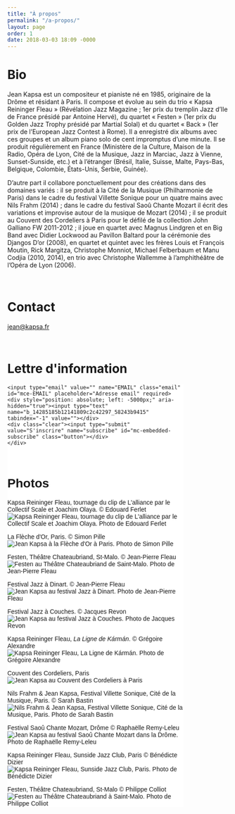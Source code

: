 ```yaml
---
title: "À propos"
permalink: "/a-propos/"
layout: page
order: 1
date: 2018-03-03 18:09 -0000
---
```

# Bio #  
Jean Kapsa est un compositeur et pianiste né en 1985, originaire de la Drôme et résidant à Paris. Il compose et évolue au sein du trio « Kapsa Reininger Fleau » (Révélation Jazz Magazine ; 1er prix du tremplin Jazz d’Ile de France présidé par Antoine Hervé), du quartet « Festen » (1er prix du Golden Jazz Trophy présidé par Martial Solal) et du quartet « Back » (1er prix de l’European Jazz Contest à Rome). Il a enregistré dix albums avec ces groupes et un album piano solo de cent impromptus d’une minute. Il se produit régulièrement en France (Ministère de la Culture, Maison de la Radio, Opéra de Lyon, Cité de la Musique, Jazz in Marciac, Jazz à Vienne, Sunset-Sunside, etc.) et à l’étranger (Brésil, Italie, Suisse, Malte, Pays-Bas, Belgique, Colombie, États-Unis, Serbie, Guinée).
 
D’autre part il collabore ponctuellement pour des créations dans des domaines variés : il se produit à la Cité de la Musique (Philharmonie de Paris) dans le cadre du festival Villette Sonique pour un quatre mains avec Nils Frahm (2014) ; dans le cadre du festival Saoû Chante Mozart il écrit des variations et improvise autour de la musique de Mozart (2014) ; il se produit au Couvent des Cordeliers à Paris pour le défilé de la collection John Galliano FW 2011-2012 ; il joue en quartet avec Magnus Lindgren et en Big Band avec Didier Lockwood au Pavillon Baltard pour la cérémonie des Djangos D’or (2008), en quartet et quintet avec les frères Louis et François Moutin, Rick Margitza, Christophe Monniot, Michael Felberbaum et Manu Codjia (2010, 2014), en trio avec Christophe Wallemme à l’amphithéâtre de l’Opéra de Lyon (2006).  

<br/>

# Contact #  
[jean@kapsa.fr](mailto:jean@kapsa.fr)  

<br/>

# Lettre d'information #   
<!-- Begin MailChimp Signup Form -->
<link href="//cdn-images.mailchimp.com/embedcode/slim-10_7.css" rel="stylesheet" type="text/css">
<style type="text/css">
	#mc_embed_signup{background:#fff; clear:left; font:14px Helvetica,Arial,sans-serif;  width:400px;}
</style>
<div id="mc_embed_signup">
<form action="https://jeankapsa.us4.list-manage.com/subscribe/post?u=14285185b12141809c2c42297&id=58243b9415" method="post" id="mc-embedded-subscribe-form" name="mc-embedded-subscribe-form" class="validate" target="_blank" novalidate>
    <div id="mc_embed_signup_scroll">
	
	<input type="email" value="" name="EMAIL" class="email" id="mce-EMAIL" placeholder="Adresse email" required>
    <div style="position: absolute; left: -5000px;" aria-hidden="true"><input type="text" name="b_14285185b12141809c2c42297_58243b9415" tabindex="-1" value=""></div>
    <div class="clear"><input type="submit" value="S'inscrire" name="subscribe" id="mc-embedded-subscribe" class="button"></div>
    </div>
</form>
</div>

<!--End mc_embed_signup-->  

<br/>

# Photos #  
Kapsa Reininger Fleau, tournage du clip de L'alliance par le Collectif Scale et Joachim Olaya. © Edouard Ferlet  
![Kapsa Reininger Fleau, tournage du clip de L'alliance par le Collectif Scale et Joachim Olaya. Photo de Edouard Ferlet](http://kapsa.fr/img/clip-video-kapsa-karman-marbrerie-collectif-scale.jpg)  

La Flèche d'Or, Paris. © Simon Pille  
![Jean Kapsa à la Flèche d'Or à Paris. Photo de Simon Pille](http://kapsa.fr/img/jean-kapsa-piano-fleche-dor-paris.jpg)  

Festen, Théâtre Chateaubriand, St-Malo. © Jean-Pierre Fleau  
![Festen au Théâtre Chateaubriand de Saint-Malo. Photo de Jean-Pierre Fleau](http://kapsa.fr/img/festen.jpg)  

Festival Jazz à Dinart. © Jean-Pierre Fleau  
![Jean Kapsa au festival Jazz à Dinart. Photo de Jean-Pierre Fleau](http://kapsa.fr/img/jean-kapsa-2.jpg)  

Festival Jazz à Couches. © Jacques Revon  
![Jean Kapsa au festival Jazz à Couches. Photo de Jacques Revon](http://kapsa.fr/img/jean-kapsa-3.JPG)  

Kapsa Reininger Fleau, _La Ligne de Kármán_. © Grégoire Alexandre  
![Kapsa Reininger Fleau, La Ligne de Kármán. Photo de Grégoire Alexandre](http://kapsa.fr/img/kapsa-reininger-fleau.jpg)  

Couvent des Cordeliers, Paris  
![Jean Kapsa au Couvent des Cordeliers à Paris](http://kapsa.fr/img/jean-kapsa-4.PNG)  

Nils Frahm & Jean Kapsa, Festival Villette Sonique, Cité de la Musique, Paris. © Sarah Bastin  
![Nils Frahm & Jean Kapsa, Festival Villette Sonique, Cité de la Musique, Paris. Photo de Sarah Bastin](http://kapsa.fr/img/philharmonie-paris-jean-kapsa-nils-frahm-piano.jpg)  

Festival Saoû Chante Mozart, Drôme © Raphaëlle Remy-Leleu  
![Jean Kapsa au festival Saoû Chante Mozart dans la Drôme. Photo de Raphaëlle Remy-Leleu](http://kapsa.fr/img/piano-solo.jpg)  

Kapsa Reininger Fleau, Sunside Jazz Club, Paris © Bénédicte Dizier  
![Kapsa Reininger Fleau, Sunside Jazz Club, Paris. Photo de Bénédicte Dizier](http://kapsa.fr/img/sunset-sunside-jazz-club-paris-kapsa-reininger-fleau.jpg)  

Festen, Théâtre Chateaubriand, St-Malo © Philippe Colliot  
![Festen au Théâtre Chateaubriand à Saint-Malo. Photo de Philippe Colliot](http://kapsa.fr/img/Festen-live-st-malo.jpeg)  
